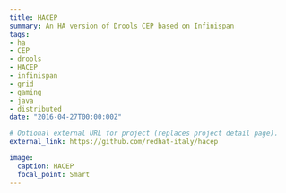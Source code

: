 ```yaml
---
title: HACEP
summary: An HA version of Drools CEP based on Infinispan
tags:
- ha
- CEP
- drools
- HACEP
- infinispan
- grid
- gaming
- java
- distributed
date: "2016-04-27T00:00:00Z"

# Optional external URL for project (replaces project detail page).
external_link: https://github.com/redhat-italy/hacep

image:
  caption: HACEP
  focal_point: Smart
---
```

